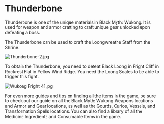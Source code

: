 # Thunderbone

Thunderbone is one of the unique materials in Black Myth: Wukong. It is used for weapon and armor crafting to craft unique gear unlocked upon defeating a boss. 

The Thunderbone can be used to craft the Loongwreathe Staff from the Shrine. 

![Thunderbone-2.jpg](https://oyster.ignimgs.com/mediawiki/apis.ign.com/black-myth-wukong/c/c8/Thunderbone-2.jpg)

To obtain the Thunderbone, you need to defeat Black Loong in Fright Cliff in Rockrest Flat in Yellow Wind Ridge. You need the Loong Scales to be able to trigger this fight. 

![Wukong Fright 41.jpg](https://oyster.ignimgs.com/mediawiki/apis.ign.com/black-myth-wukong/a/a1/Wukong_Fright_41.jpg)

For even more guides and tips on finding all the items in the game, be sure to check out our guide on all the Black Myth: Wukong Weapons locations and Armor and Gear locations, as well as the Gourds, Curios, Vessels, and Transformation Spells locations. You can also find a library of all the Medicine Ingredients and Consumable Items in the game. 
